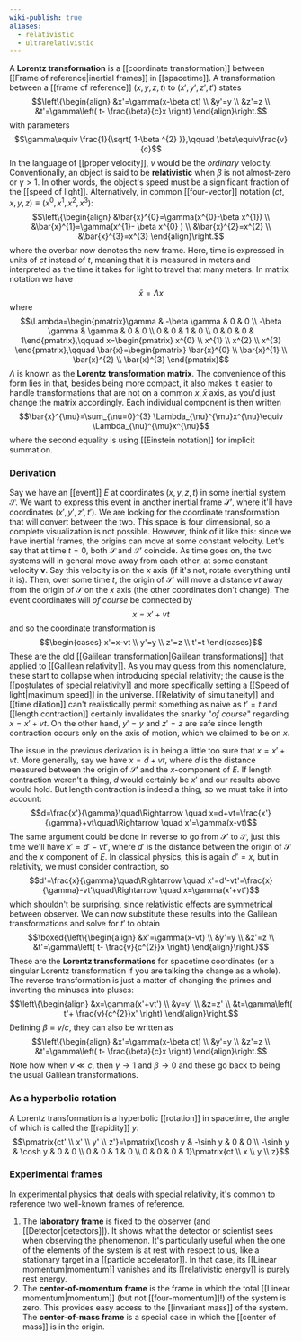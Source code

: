 ```yaml
---
wiki-publish: true
aliases:
  - relativistic
  - ultrarelativistic
---
```

A **Lorentz transformation** is a [[coordinate transformation]] between [[Frame of reference|inertial frames]] in [[spacetime]]. A transformation between a [[frame of reference]] $(x,y,z,t)$ to $(x',y',z',t')$ states
$$\left\{\begin{align}
&x'=\gamma(x-\beta ct) \\
&y'=y \\
&z'=z \\
&t'=\gamma\left( t- \frac{\beta}{c}x \right)
\end{align}\right.$$
with parameters
$$\gamma\equiv \frac{1}{\sqrt{ 1-\beta ^{2} }},\qquad \beta\equiv\frac{v}{c}$$
In the language of [[proper velocity]], $v$ would be the *ordinary* velocity. Conventionally, an object is said to be **relativistic** when $\beta$ is not almost-zero or $\gamma>1$. In other words, the object's speed must be a significant fraction of the [[speed of light]]. Alternatively, in common [[four-vector]] notation $(ct,x,y,z)\equiv(x^{0},x^{1},x^{2},x^{3})$:
$$\left\{\begin{align}
&\bar{x}^{0}=\gamma(x^{0}-\beta x^{1}) \\
&\bar{x}^{1}=\gamma(x^{1}- \beta x^{0} ) \\
&\bar{x}^{2}=x^{2} \\
&\bar{x}^{3}=x^{3}
\end{align}\right.$$
where the overbar now denotes the new frame. Here, time is expressed in units of $ct$ instead of $t$, meaning that it is measured in meters and interpreted as the time it takes for light to travel that many meters. In matrix notation we have
$$\bar{x}=\Lambda x$$
where
$$\Lambda=\begin{pmatrix}\gamma & -\beta \gamma & 0 & 0 \\ -\beta \gamma & \gamma & 0 & 0 \\ 0 & 0 & 1 & 0 \\ 0 & 0 & 0 & 1\end{pmatrix},\qquad x=\begin{pmatrix}
x^{0} \\ x^{1} \\ x^{2} \\ x^{3}
\end{pmatrix},\qquad \bar{x}=\begin{pmatrix}
\bar{x}^{0} \\ \bar{x}^{1} \\ \bar{x}^{2} \\ \bar{x}^{3}
\end{pmatrix}$$
$\Lambda$ is known as the **Lorentz transformation matrix**. The convenience of this form lies in that, besides being more compact, it also makes it easier to handle transformations that are not on a common $x,\bar{x}$ axis, as you'd just change the matrix accordingly. Each individual component is then written
$$\bar{x}^{\mu}=\sum_{\nu=0}^{3} \Lambda_{\nu}^{\mu}x^{\nu}\equiv \Lambda_{\nu}^{\mu}x^{\nu}$$
where the second equality is using [[Einstein notation]] for implicit summation.
### Derivation
Say we have an [[event]] $E$ at coordinates $(x,y,z,t)$ in some inertial system $\mathcal{S}$. We want to express this event in another inertial frame $\mathcal{S}'$, where it'll have coordinates $(x',y',z',t')$. We are looking for the coordinate transformation that will convert between the two. This space is four dimensional, so a complete visualization is not possible. However, think of it like this: since we have inertial frames, the origins can move at some constant velocity. Let's say that at time $t=0$, both $\mathcal{S}$ and $\mathcal{S}'$ coincide. As time goes on, the two systems will in general move away from each other, at some constant velocity $\mathbf{v}$. Say this velocity is on the $x$ axis (if it's not, rotate everything until it is). Then, over some time $t$, the origin of $\mathcal{S}'$ will move a distance $vt$ away from the origin of $\mathcal{S}$ on the $x$ axis (the other coordinates don't change). The event coordinates will *of course* be connected by
$$x=x'+vt$$
and so the coordinate transformation is
$$\begin{cases}
x'=x-vt \\
y'=y \\
z'=z \\
t'=t
\end{cases}$$
These are the old [[Galilean transformation|Galilean transformations]] that applied to [[Galilean relativity]]. As you may guess from this nomenclature, these start to collapse when introducing special relativity; the cause is the [[postulates of special relativity]] and more specifically setting a [[Speed of light|maximum speed]] in the universe. [[Relativity of simultaneity]] and [[time dilation]] can't realistically permit something as naive as $t'=t$ and [[length contraction]] certainly invalidates the snarky "*of course*" regarding $x=x'+vt$. On the other hand, $y'=y$ and $z'=z$ are safe since length contraction occurs only on the axis of motion, which we claimed to be on $x$.

The issue in the previous derivation is in being a little too sure that $x=x'+vt$. More generally, say we have $x=d+vt$, where $d$ is the distance measured between the origin of $\mathcal{S}'$ and the $x$-component of $E$. If length contraction weren't a thing, $d$ would certainly be $x'$ and our results above would hold. But length contraction is indeed a thing, so we must take it into account:
$$d=\frac{x'}{\gamma}\quad\Rightarrow \quad x=d+vt=\frac{x'}{\gamma}+vt\quad\Rightarrow \quad x'=\gamma(x-vt)$$
The same argument could be done in reverse to go from $\mathcal{S}'$ to $\mathcal{S}$, just this time we'll have $x'=d'-vt'$, where $d'$ is the distance between the origin of $\mathcal{S}$ and the $x$ component of $E$. In classical physics, this is again $d'=x$, but in relativity, we must consider contraction, so
$$d'=\frac{x}{\gamma}\quad\Rightarrow \quad x'=d'-vt'=\frac{x}{\gamma}-vt'\quad\Rightarrow \quad x=\gamma(x'+vt')$$
which shouldn't be surprising, since relativistic effects are symmetrical between observer. We can now substitute these results into the Galilean transformations and solve for $t'$ to obtain
$$\boxed{\left\{\begin{align}
&x'=\gamma(x-vt) \\
&y'=y \\
&z'=z \\
&t'=\gamma\left( t- \frac{v}{c^{2}}x \right)
\end{align}\right.}$$
These are the **Lorentz transformations** for spacetime coordinates (or a singular Lorentz transformation if you are talking the change as a whole). The reverse transformation is just a matter of changing the primes and inverting the minuses into pluses:
$$\left\{\begin{align}
&x=\gamma(x'+vt') \\
&y=y' \\
&z=z' \\
&t=\gamma\left( t'+ \frac{v}{c^{2}}x' \right)
\end{align}\right.$$
Defining $\beta\equiv v/c$, they can also be written as
$$\left\{\begin{align}
&x'=\gamma(x-\beta ct) \\
&y'=y \\
&z'=z \\
&t'=\gamma\left( t- \frac{\beta}{c}x \right)
\end{align}\right.$$
Note how when $v\ll c$, then $\gamma\to 1$ and $\beta\to 0$ and these go back to being the usual Galilean transformations.
### As a hyperbolic rotation
A Lorentz transformation is a hyperbolic [[rotation]] in spacetime, the angle of which is called the [[rapidity]] $y$:
$$\pmatrix{ct' \\ x' \\ y' \\ z'}=\pmatrix{\cosh y & -\sinh y & 0 & 0 \\ -\sinh y & \cosh y & 0 & 0 \\ 0 & 0 & 1 & 0 \\ 0 & 0 & 0 & 1}\pmatrix{ct \\ x \\ y \\ z}$$
### Experimental frames
In experimental physics that deals with special relativity, it's common to reference two well-known frames of reference.
1. The **laboratory frame** is fixed to the observer (and [[Detector|detectors]]). It shows what the detector or scientist sees when observing the phenomenon. It's particularly useful when the one of the elements of the system is at rest with respect to us, like a stationary target in a [[particle accelerator]]. In that case, its [[Linear momentum|momentum]] vanishes and its [[relativistic energy]] is purely rest energy.
2. The **center-of-momentum frame** is the frame in which the total [[Linear momentum|momentum]] (but not [[four-momentum]]!) of the system is zero. This provides easy access to the [[invariant mass]] of the system. The **center-of-mass frame** is a special case in which the [[center of mass]] is in the origin.